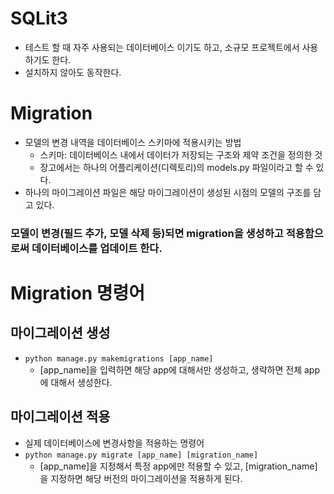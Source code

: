 # SQLit3
- 테스트 할 때 자주 사용되는 데이터베이스 이기도 하고, 소규모 프로젝트에서 사용하기도 한다.
- 설치하지 않아도 동작한다.

# Migration
- 모델의 변경 내역을 데이터베이스 스키마에 적용시키는 방법
  - 스키마: 데이터베이스 내에서 데이터가 저장되는 구조와 제약 조건을 정의한 것
  - 장고에서는 하나의 어플리케이션(디렉토리)의 models.py 파일이라고 할 수 있다.
- 하나의 마이그레이션 파일은 해당 마이그레이션이 생성된 시점의 모델의 구조를 담고 있다.

### 모델이 변경(필드 추가, 모델 삭제 등)되면 migration을 생성하고 적용함으로써 데이터베이스를 업데이트 한다.

# Migration 명령어
## 마이그레이션 생성
- `python manage.py makemigrations [app_name]`
  - [app_name]을 입력하면 해당 app에 대해서만 생성하고, 생략하면 전체 app에 대해서 생성한다.

## 마이그레이션 적용
- 실제 데이터베이스에 변경사항을 적용하는 명령어
- `python manage.py migrate [app_name] [migration_name]`
  - [app_name]을 지정해서 특정 app에만 적용할 수 있고, [migration_name]을 지정하면 해당 버전의 마이그레이션을 적용하게 된다.